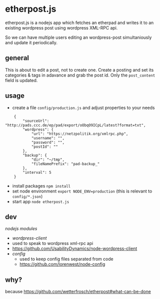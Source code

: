 etherpost.js
============

etherpost.js is a nodejs app which fetches an etherpad and writes it to an existing wordpress post using wordpress XML-RPC api.

So we can have multiple users editing an wordpress-post simultaniously and update it periodically.


general
-------

This is about to edit a post, not to create one. Create a posting and set its categories & tags in adavance and grab the post id. Only the ```post_content``` field is updated.


usage
-----

* create a file ```config/production.js``` and adjust properties to your needs

```
    {
        "sourceUrl": "http://pads.ccc.de/ep/pad/export/oObqO9ICpL/latest?format=txt",
        "wordpress": {
            "url": "https://netzpolitik.org/xmlrpc.php",
            "username": "",
            "password": "",
            "postId": ""
        },
        "backup": {
            "dir": "~/tmp",
            "fileNamePrefix": "pad-backup_"
        },
        "interval": 5
    }
```

* install packages ```npm install```
* set node environment ```export NODE_ENV=production``` (this is relevant to ```config/*.json```)
* start app ```node etherpost.js```

dev
---

*nodejs modules*

* *wordpress-client*
 * used to speak to wordpress xml-rpc api
 * https://github.com/UsabilityDynamics/node-wordpress-client
* *config*
  * used to keep config files separated from code
  * https://github.com/lorenwest/node-config

why?
----

because https://github.com/wetterfrosch/etherpost#what-can-be-done

